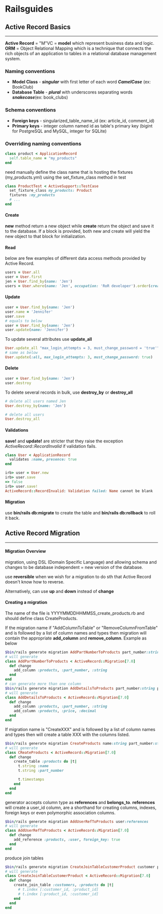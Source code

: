 # Railsguides 
## Active Record Basics
---
**Active Record** = "M"VC = **model** which represent business data and logic. 
**ORM** = Object Relational Mapping which is a technique that connects the rich objects of an application to tables in a relational database management system. 

### Naming conventions
- **Model Class** - **_singular_** with first letter of each word **_CamelCase_** (ex: BookClub)
- **Database Table** - **_plural_** with underscores separating words **_snakecase_**(ex: book_clubs)

### Schema conventions
- **Foreign keys** - singularized_table_name_id (ex: article_id, comment_id)
- **Primary keys** - integer column named id as table's primary key (bigint for PostgreSQL and MySQL, integer for SQLite)

### Overriding naming conventions
```ruby
class product < ApplicationRecord
  self.table_name = "my_products"
end
```
need manually define the class name that is hosting the fixtures (my_products.yml) using the set_fixture_class method in test

```ruby
class ProductTest < ActiveSupport::TestCase
  set_fixture_class my_products: Product
  fixtures :my_products
  # ...
end
```

#### Create
**new** method return a new object while **create** return the object and save it to the database.
If a block is provided, both new and create will yield the new object to that block for initialization.

#### Read
below are few examples of different data access methods provided by Active Record.
```ruby
users = User.all
user = User.first
jen = User.find_by(name: 'Jen')
users = User.where(name: 'Jen', occupation: 'RoR developer').order(created_at: :desc)
```

#### Update
```ruby
user = User.find_by(name: 'Jen')
user.name = 'Jennifer'
user.save
# equals to below
user = User.find_by(name: 'Jen')
user.update(name: 'Jennifer')
```
To update several attributes use **update_all**
```ruby
User.update_all "max_login_attempts = 3, must_change_password = 'true'"
# same as below
User.update(:all, max_login_attempts: 3, must_change_password: true)
```

#### Delete
```ruby
user = User.find_by(name: 'Jen')
user.destroy
```
To delete several records in bulk, use **destroy_by** or **destroy_all**
```ruby
# delete all users named Jen
User.destroy_by(name: 'Jen')

# delete all users
User.destroy_all
```

#### Validations
**save!** and **update!** are stricter that they raise the exception _ActiveRecord::RecordInvalid_ if validation fails.
```ruby
class User < ApplicationRecord
  validates :name, presence: true
end

irb> user = User.new
irb> user.save
=> false
irb> user.save!
ActiveRecord::RecordInvalid: Validation failed: Name cannot be blank
```
#### Migration
use **bin/rails db:migrate** to create the table and **bin/rails db:rollback** to roll it back.

## Active Record Migration
---
#### Migration Overview
migration, using DSL (Domain Specific Language) and allowing schema and changes to be database independent = new version of the database. 

use **reversible** when we wish for a migration to do sth that Active Record doesn't know how to reverse.

Alternatively, can use **up** and **down** instead of **change**

#### Creating a migration
The name of the file is YYYYMMDDHHMMSS_create_products.rb and should define class CreateProducts. 

If the migration name if "AddColumnToTable" or "RemoveColumnFromTable" and is followed by a list of column names and types then migration will contain the appropriate **add_column** and **remove_column**. Example as below
```ruby
$bin/rails generate migration AddPartNumberToProducts part_number:string
# will generate 
class AddPartNumberToProducts < ActiveRecord::Migration[7.0]
  def change
    add_column :products, :part_number, :string
  end
end
# can generate more than one column
$bin/rails generate migration AddDetailsToProducts part_number:string price:decimal
# will generate
class AddDetailsToProducts < ActiveRecord::Migration[7.0]
  def change
    add_column :products, :part_number, :string
    add_column :products, :price, :decimal
  end
end
```
If migration name is "CreateXXX" and is followed by a list of column names and types then will create a table XXX with the columns listed. 
```ruby
$bin/rails generate migration CreateProducts name:string part_number:string
# will generate
class CReateProducts < ActiveRecord::Migration[7.0]
  def change
    create_table :products do |t|
      t.string :name
      t.string :part_number

      t.timestamps
    end
  end
end
```
generator accepts column type as **references** and **belongs_to**. **references** will create a user_id column, are a shorthand for creating columns, indexes, foreign keys or even polymorphic association columns.
```ruby
$bin/rails generate migration AddUserRefToProducts user:references
# will generate
class AddUserRefToProducts < ActiveRecord::Migration[7.0]
  def change
    add_reference :products, :user, foreign_key: true
  end
end
```
produce join tables
```ruby
$bin/rails generate migration CreateJoinTableCustomerProduct customer product
# will generate
class CreateJoinTableCustomerProduct < ActiveRecord::Migration[7.0]
  def change
    create_join_table :customers, :products do |t|
      # t.index [:customer_id, :product_id]
      # t.index [:product_id, :customer_id]
    end
  end
end